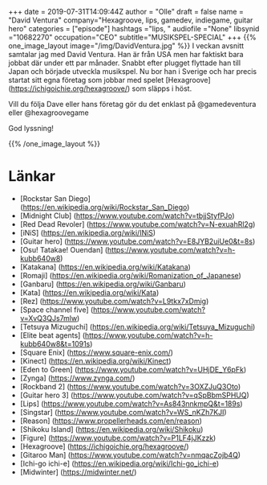 +++
date = 2019-07-31T14:09:44Z
author = "Olle"
draft = false
name = "David Ventura"
company="Hexagroove, lips, gamedev, indiegame, guitar hero"
categories = ["episode"]
hashtags ="lips, "
audiofile ="None"
libsynid ="10682270"
occupation="CEO"
subtitle="MUSIKSPEL-SPECIAL"
+++ 
{{% one_image_layout image="/img/DavidVentura.jpg" %}}
I veckan avsnitt samtalar jag med David Ventura. Han är från USA men har faktiskt bara jobbat där under ett par månader. Snabbt efter plugget flyttade han till Japan och började utveckla musikspel. Nu bor han i Sverige och har precis startat sitt egna företag som jobbar med spelet [Hexagroove] (https://ichigoichie.org/hexagroove/) som släpps i höst.

Vill du följa Dave eller hans företag gör du det enklast på @gamedeventura eller @hexagroovegame

God lyssning!

{{% /one_image_layout %}}

# Länkar
* [Rockstar San Diego] (https://en.wikipedia.org/wiki/Rockstar_San_Diego)
* [Midnight Club] (https://www.youtube.com/watch?v=tbjjStyfPJo)
* [Red Dead Revoler] (https://www.youtube.com/watch?v=N-exuahRl2g)
* [iNiS] (https://en.wikipedia.org/wiki/INiS)
* [Guitar hero] (https://www.youtube.com/watch?v=E8JYB2uiUe0&t=8s)
* [Osu! Tatakae! Ouendan] (https://www.youtube.com/watch?v=h-kubb640w8)
* [Katakana] (https://en.wikipedia.org/wiki/Katakana)
* [Romaji] (https://en.wikipedia.org/wiki/Romanization_of_Japanese)
* [Ganbaru] (https://en.wikipedia.org/wiki/Ganbaru)
* [Kata] (https://en.wikipedia.org/wiki/Kata)
* [Rez] (https://www.youtube.com/watch?v=L9tkx7xDmig)
* [Space channel five] (https://www.youtube.com/watch?v=XvQ3QJs7mlw)
* [Tetsuya Mizuguchi] (https://en.wikipedia.org/wiki/Tetsuya_Mizuguchi)
* [Elite beat agents] (https://www.youtube.com/watch?v=h-kubb640w8&t=1091s)
* [Square Enix] (https://www.square-enix.com/)
* [Kinect] (https://en.wikipedia.org/wiki/Kinect)
* [Eden to Green] (https://www.youtube.com/watch?v=UHjDE_Y6pFk)
* [Zynga] (https://www.zynga.com/)
* [Rockband 2] (https://www.youtube.com/watch?v=3OXZJuQ3Oto)
* [Guitar hero 3] (https://www.youtube.com/watch?v=qSpBbmSPHUQ)
* [Lips] (https://www.youtube.com/watch?v=As843nnkmpQ&t=189s)
* [Singstar] (https://www.youtube.com/watch?v=WS_nKZh7KJI)
* [Reason] (https://www.propellerheads.com/en/reason)
* [Shikoku Island] (https://en.wikipedia.org/wiki/Shikoku)
* [Figure] (https://www.youtube.com/watch?v=P1LF4jJKzzk)
* [Hexagroove] (https://ichigoichie.org/hexagroove/)
* [Gitaroo Man] (https://www.youtube.com/watch?v=nmqacZojb4Q)
* [Ichi-go ichi-e] (https://en.wikipedia.org/wiki/Ichi-go_ichi-e)
* [Midwinter] (https://midwinter.net/)
